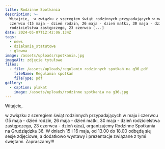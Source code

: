 ```yaml
---
title: Rodzinne Spotkania
description: >-
  Witajcie,  w związku z szeregiem świąt rodzinnych przypadających w maju i
  czerwcu (15 maja - dzień rodzin, 26 maja - dzień matki, 30 maja - dzień
  rodzicielstwa zastępczego, 23 czerwca [...]
date: 2024-05-07T12:42:06.134Z
tags:
  - news
  - działania_statutowe
  - glowna
image: /assets/uploads/spotkania.jpg
imageAlt: zdjęcie tytułowe
files:
  - file: /assets/uploads/regulamin rodzinnych spotkań na g36.pdf
    fileName: Regulamin spotkań
    fileType: pdf
gallery:
  - caption: plakat
    image: /assets/uploads/rodzinne spotkania na g36.jpg
---
```

Witajcie,

w związku z szeregiem świąt rodzinnych przypadających w maju i czerwcu (15 maja  - dzień rodzin, 26 maja - dzień matki, 30 maja - dzień rodzicielstwa zastępczego, 23 czerwca - dzień ojca), organizujemy Rodzinne Spotkania na Grudziądzka 36. W dniach 15 i 16 maja, od 13.00 do 18.00 odbędą się sesje zdjęciowe, a dodatkowo wystawy i prezentacje związane z tymi świętami. Zapraszamy!!!

